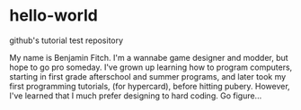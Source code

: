 # hello-world
github's tutorial test repository

My name is Benjamin Fitch.  I'm a wannabe game designer and modder, but hope to go pro someday.  I've grown up learning how to program computers, starting in first grade afterschool and summer programs, and later took my first programming tutorials, (for hypercard), before hitting pubery.  However, I've learned that I much prefer designing to hard coding. Go figure...
